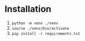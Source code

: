 # Installation

1. ```python -m venv ./venv```
2. ```source ./venv/bin/activate```
3. ```pip install -r requirements.txt```
